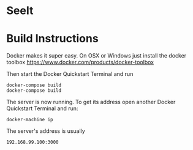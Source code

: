 SeeIt
================

Build Instructions
================

Docker makes it super easy. On OSX or Windows just install the docker toolbox https://www.docker.com/products/docker-toolbox

Then start the Docker Quickstart Terminal and run

    docker-compose build
    docker-compose build

The server is now running. To get its address open another Docker Quickstart Terminal and run:

    docker-machine ip

The server's address is usually

    192.168.99.100:3000

